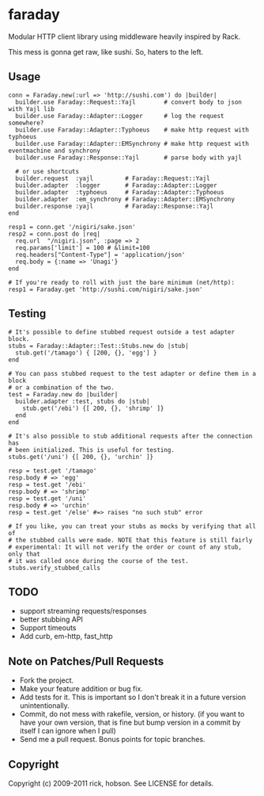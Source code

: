 # faraday

Modular HTTP client library using middleware heavily inspired by Rack.

This mess is gonna get raw, like sushi. So, haters to the left.

## Usage

    conn = Faraday.new(:url => 'http://sushi.com') do |builder|
      builder.use Faraday::Request::Yajl        # convert body to json with Yajl lib
      builder.use Faraday::Adapter::Logger      # log the request somewhere?
      builder.use Faraday::Adapter::Typhoeus    # make http request with typhoeus
      builder.use Faraday::Adapter::EMSynchrony # make http request with eventmachine and synchrony
      builder.use Faraday::Response::Yajl       # parse body with yajl

      # or use shortcuts
      builder.request  :yajl         # Faraday::Request::Yajl
      builder.adapter  :logger       # Faraday::Adapter::Logger
      builder.adapter  :typhoeus     # Faraday::Adapter::Typhoeus
      builder.adapter  :em_synchrony # Faraday::Adapter::EMSynchrony
      builder.response :yajl         # Faraday::Response::Yajl
    end

    resp1 = conn.get '/nigiri/sake.json'
    resp2 = conn.post do |req|
      req.url  "/nigiri.json", :page => 2
      req.params['limit'] = 100 # &limit=100
      req.headers["Content-Type"] = 'application/json'
      req.body = {:name => 'Unagi'}
    end

    # If you're ready to roll with just the bare minimum (net/http):
    resp1 = Faraday.get 'http://sushi.com/nigiri/sake.json'

## Testing

    # It's possible to define stubbed request outside a test adapter block.
    stubs = Faraday::Adapter::Test::Stubs.new do |stub|
      stub.get('/tamago') { [200, {}, 'egg'] }
    end

    # You can pass stubbed request to the test adapter or define them in a block
    # or a combination of the two.
    test = Faraday.new do |builder|
      builder.adapter :test, stubs do |stub|
        stub.get('/ebi') {[ 200, {}, 'shrimp' ]}
      end
    end

    # It's also possible to stub additional requests after the connection has
    # been initialized. This is useful for testing.
    stubs.get('/uni') {[ 200, {}, 'urchin' ]}

    resp = test.get '/tamago'
    resp.body # => 'egg'
    resp = test.get '/ebi'
    resp.body # => 'shrimp'
    resp = test.get '/uni'
    resp.body # => 'urchin'
    resp = test.get '/else' #=> raises "no such stub" error

    # If you like, you can treat your stubs as mocks by verifying that all of 
    # the stubbed calls were made. NOTE that this feature is still fairly
    # experimental: It will not verify the order or count of any stub, only that
    # it was called once during the course of the test.
    stubs.verify_stubbed_calls

## TODO

* support streaming requests/responses
* better stubbing API
* Support timeouts
* Add curb, em-http, fast_http

## Note on Patches/Pull Requests

* Fork the project.
* Make your feature addition or bug fix.
* Add tests for it. This is important so I don't break it in a
  future version unintentionally.
* Commit, do not mess with rakefile, version, or history.
  (if you want to have your own version, that is fine but bump version in a commit by itself I can ignore when I pull)
* Send me a pull request. Bonus points for topic branches.

## Copyright

Copyright (c) 2009-2011 rick, hobson. See LICENSE for details.
